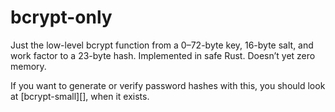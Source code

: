 # bcrypt-only

Just the low-level bcrypt function from a 0–72-byte key, 16-byte salt, and work factor to a 23-byte hash. Implemented in safe Rust. Doesn’t yet zero memory.

If you want to generate or verify password hashes with this, you should look at [bcrypt-small][], when it exists.
